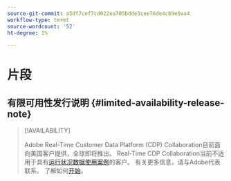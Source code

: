 ```yaml
---
source-git-commit: a5df7cef7cd022ea705bdde3cee76de4c69e9aa4
workflow-type: tm+mt
source-wordcount: '52'
ht-degree: 1%

---
```

# 片段

## 有限可用性发行说明 {#limited-availability-release-note}

>[!AVAILABILITY]
>
>Adobe Real-Time Customer Data Platform (CDP) Collaboration目前面向美国客户提供，全球即将推出。 Real-Time CDP Collaboration当前不适用于具有[运行状况数据使用案例](https://business.adobe.com/industries/healthcare.html)的客户。 有关更多信息，请与Adobe代表联系。 了解如何[开始](/help/guide/home.md#get-started)。


